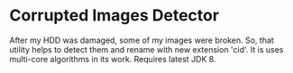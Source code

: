 # Corrupted Images Detector
After my HDD was damaged, some of my images were broken. So, that utility helps to detect them and rename with new extension 'cid'.
It is uses multi-core algorithms in its work.
Requires latest JDK 8.
